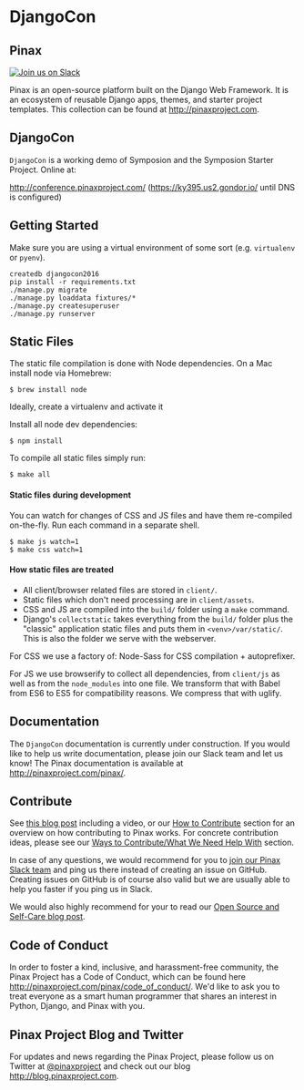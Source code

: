 DjangoCon
=========

Pinax
------

[![Join us on Slack](http://slack.pinaxproject.com/badge.svg)](http://slack.pinaxproject.com/)

Pinax is an open-source platform built on the Django Web Framework. It is an ecosystem of reusable Django apps, themes, and starter project templates.
This collection can be found at http://pinaxproject.com.


DjangoCon
---------
`DjangoCon` is a working demo of Symposion and the Symposion Starter Project.  Online at:

http://conference.pinaxproject.com/ (https://ky395.us2.gondor.io/ until DNS is configured)


Getting Started
---------------

Make sure you are using a virtual environment of some sort (e.g. `virtualenv` or
`pyenv`).

```
createdb djangocon2016
pip install -r requirements.txt
./manage.py migrate
./manage.py loaddata fixtures/*
./manage.py createsuperuser
./manage.py runserver
```


Static Files
------------

The static file compilation is done with Node dependencies. On a Mac install
node via Homebrew:

    $ brew install node

Ideally, create a virtualenv and activate it

Install all node dev dependencies:

    $ npm install

To compile all static files simply run:

    $ make all


#### Static files during development

You can watch for changes of CSS and JS files and have them re-compiled
on-the-fly. Run each command in a separate shell.

    $ make js watch=1
    $ make css watch=1

#### How static files are treated

* All client/browser related files are stored in `client/`.
* Static files which don't need processing are in `client/assets`.
* CSS and JS  are compiled into the `build/` folder using a `make` command.
* Django's `collectstatic` takes everything from the `build/` folder plus
  the "classic" application static files and puts them in `<venv>/var/static/`.
  This is also the folder we serve with the webserver.

For CSS we use a factory of: Node-Sass for CSS compilation + autoprefixer.

For JS we use browserify to collect all dependencies, from `client/js` as well
as from the `node_modules` into one file. We transform that with Babel from ES6
to ES5 for compatibility reasons. We compress that with uglify.


Documentation
--------------

The `DjangoCon` documentation is currently under construction. If you would like to help us write documentation, please join our Slack team and let us know! The Pinax documentation is available at http://pinaxproject.com/pinax/.


Contribute
----------------

See [this blog post](http://blog.pinaxproject.com/2016/02/26/recap-february-pinax-hangout/) including a video, or our [How to Contribute](http://pinaxproject.com/pinax/how_to_contribute/) section for an overview on how contributing to Pinax works. For concrete contribution ideas, please see our [Ways to Contribute/What We Need Help With](http://pinaxproject.com/pinax/ways_to_contribute/) section.

In case of any questions, we would recommend for you to [join our Pinax Slack team](http://slack.pinaxproject.com) and ping us there instead of creating an issue on GitHub. Creating issues on GitHub is of course also valid but we are usually able to help you faster if you ping us in Slack.

We would also highly recommend for your to read our [Open Source and Self-Care blog post](http://blog.pinaxproject.com/2016/01/19/open-source-and-self-care/).


Code of Conduct
-----------------

In order to foster a kind, inclusive, and harassment-free community, the Pinax Project has a Code of Conduct, which can be found here  http://pinaxproject.com/pinax/code_of_conduct/. We'd like to ask you to treat everyone as a smart human programmer that shares an interest in Python, Django, and Pinax with you.


Pinax Project Blog and Twitter
-------------------------------

For updates and news regarding the Pinax Project, please follow us on Twitter at [@pinaxproject](https://twitter.com/pinaxproject) and check out our blog http://blog.pinaxproject.com.
